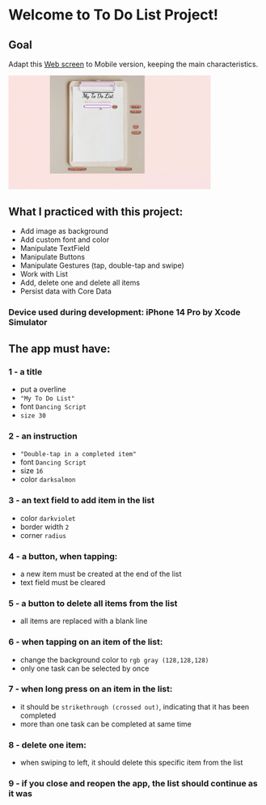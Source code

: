 # Welcome to To Do List Project!

## Goal
Adapt this [Web screen](https://carolbezerra-dev.github.io/trybe-projects-front-end/1.Fundamentals/5.DOM-Selectors/ToDo-List/) to Mobile version, keeping the main characteristics.

<img src="./webversion.gif" width="400">

<!-- ### 💡 See the following example of what the project might look like  

<img src="./simulation.gif" width="200"> -->

## What I practiced with this project:

- Add image as background
- Add custom font and color
- Manipulate TextField
- Manipulate Buttons
- Manipulate Gestures (tap, double-tap and swipe)
- Work with List
- Add, delete one and delete all items
- Persist data with Core Data

### Device used during development: iPhone 14 Pro by Xcode Simulator

## The app must have:

### 1 - a title

- put a overline
- `"My To Do List"`
- font `Dancing Script`
- `size 30`

### 2 - an instruction

- `"Double-tap in a completed item"`
- font `Dancing Script`
- size `16`
- color `darksalmon`

### 3 - an text field to add item in the list

- color `darkviolet`
- border width `2` 
- corner `radius`

### 4 - a button, when tapping:

- a new item must be created at the end of the list
- text field must be cleared

### 5 - a button to delete all items from the list

- all items are replaced with a blank line

### 6 - when tapping on an item of the list:

- change the background color to `rgb gray (128,128,128)`
- only one task can be selected by once

### 7 - when long press on an item in the list:

- it should be `strikethrough (crossed out)`, indicating that it has been completed
- more than one task can be completed at same time

### 8 - delete one item:

- when swiping to left, it should delete this specific item from the list

### 9 - if you close and reopen the app, the list should continue as it was
